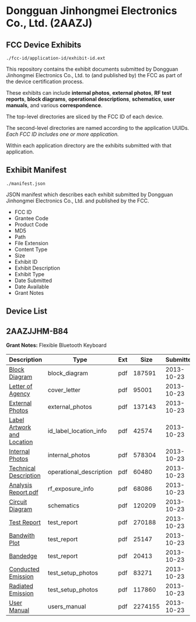# Dongguan Jinhongmei Electronics Co., Ltd. (2AAZJ)
## FCC Device Exhibits

```
./fcc-id/application-id/exhibit-id.ext
```

This repository contains the exhibit documents submitted by Dongguan Jinhongmei Electronics Co., Ltd. to (and published by) the FCC as part of the device certification process.

These exhibits can include **internal photos**, **external photos**, **RF test reports**, **block diagrams**, **operational descriptions**, **schematics**, **user manuals**, and various **correspondence**.

The top-level directories are sliced by the FCC ID of each device.

The second-level directories are named according to the application UUIDs. *Each FCC ID includes one or more application.*

Within each application directory are the exhibits submitted with that application. 

## Exhibit Manifest

```
./manifest.json
```

JSON manifest which describes each exhibit submitted by Dongguan Jinhongmei Electronics Co., Ltd. and published by the FCC.

- FCC ID
- Grantee Code
- Product Code
- MD5
- Path
- File Extension
- Content Type
- Size
- Exhibit ID
- Exhibit Description
- Exhibit Type
- Date Submitted
- Date Available
- Grant Notes

## Device List
## 2AAZJJHM-B84
**Grant Notes:** Flexible Bluetooth Keyboard

| Description | Type | Ext | Size | Submitted | Available |
| ----------- | ---- | --- | ---- | --------- | --------- |
| [Block Diagram](2AAZJJHM-B84/eb33f8b5d1f30c267fd5d9dc93bfe888/2099279.pdf) | block_diagram | pdf | 187591 | 2013-10-23 | 2013-10-23 |
| [Letter of Agency](2AAZJJHM-B84/eb33f8b5d1f30c267fd5d9dc93bfe888/2099276.pdf) | cover_letter | pdf | 95001 | 2013-10-23 | 2013-10-23 |
| [External Photos](2AAZJJHM-B84/eb33f8b5d1f30c267fd5d9dc93bfe888/2099286.pdf) | external_photos | pdf | 137143 | 2013-10-23 | 2013-10-23 |
| [Label Artwork and Location](2AAZJJHM-B84/eb33f8b5d1f30c267fd5d9dc93bfe888/2099288.pdf) | id_label_location_info | pdf | 42574 | 2013-10-23 | 2013-10-23 |
| [Internal Photos](2AAZJJHM-B84/eb33f8b5d1f30c267fd5d9dc93bfe888/2099287.pdf) | internal_photos | pdf | 578304 | 2013-10-23 | 2013-10-23 |
| [Technical Description](2AAZJJHM-B84/eb33f8b5d1f30c267fd5d9dc93bfe888/2099278.pdf) | operational_description | pdf | 60480 | 2013-10-23 | 2013-10-23 |
| [Analysis Report.pdf](2AAZJJHM-B84/eb33f8b5d1f30c267fd5d9dc93bfe888/2099289.pdf) | rf_exposure_info | pdf | 68086 | 2013-10-23 | 2013-10-23 |
| [Circuit Diagram](2AAZJJHM-B84/eb33f8b5d1f30c267fd5d9dc93bfe888/2099280.pdf) | schematics | pdf | 120209 | 2013-10-23 | 2013-10-23 |
| [Test Report](2AAZJJHM-B84/eb33f8b5d1f30c267fd5d9dc93bfe888/2099281.pdf) | test_report | pdf | 270188 | 2013-10-23 | 2013-10-23 |
| [Bandwith Plot](2AAZJJHM-B84/eb33f8b5d1f30c267fd5d9dc93bfe888/2099282.pdf) | test_report | pdf | 25147 | 2013-10-23 | 2013-10-23 |
| [Bandedge](2AAZJJHM-B84/eb33f8b5d1f30c267fd5d9dc93bfe888/2099283.pdf) | test_report | pdf | 20413 | 2013-10-23 | 2013-10-23 |
| [Conducted Emission](2AAZJJHM-B84/eb33f8b5d1f30c267fd5d9dc93bfe888/2099284.pdf) | test_setup_photos | pdf | 83271 | 2013-10-23 | 2013-10-23 |
| [Radiated Emission](2AAZJJHM-B84/eb33f8b5d1f30c267fd5d9dc93bfe888/2099285.pdf) | test_setup_photos | pdf | 117860 | 2013-10-23 | 2013-10-23 |
| [User Manual](2AAZJJHM-B84/eb33f8b5d1f30c267fd5d9dc93bfe888/2099277.pdf) | users_manual | pdf | 2274155 | 2013-10-23 | 2013-10-23 |
